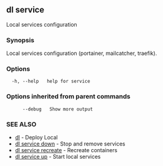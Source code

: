 ## dl service

Local services configuration

### Synopsis

Local services configuration (portainer, mailcatcher, traefik).

### Options

```
  -h, --help   help for service
```

### Options inherited from parent commands

```
      --debug   Show more output
```

### SEE ALSO

* [dl](dl.md)     - Deploy Local
* [dl service down](dl_service_down.md)     - Stop and remove services
* [dl service recreate](dl_service_recreate.md)     - Recreate containers
* [dl service up](dl_service_up.md)     - Start local services

